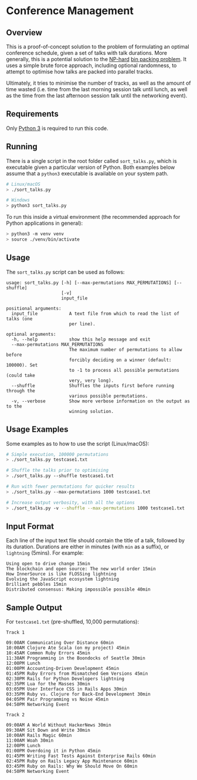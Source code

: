 # Conference Management

## Overview
This is a proof-of-concept solution to the problem of formulating an optimal
conference schedule, given a set of talks with talk durations. More generally,
this is a potential solution to the [NP-hard](https://en.wikipedia.org/wiki/NP-hardness)
[bin packing problem](https://en.wikipedia.org/wiki/Bin_packing_problem). It
uses a simple brute force approach, including optional randomness, to attempt
to optimise how talks are packed into parallel tracks.

Ultimately, it tries to minimise the number of tracks, as well as the amount
of time wasted (i.e. time from the last morning session talk until lunch, as
well as the time from the last afternoon session talk until the networking
event).

## Requirements
Only [Python 3](https://www.python.org/downloads/) is required to run this
code.

## Running
There is a single script in the root folder called `sort_talks.py`, which is
executable given a particular version of Python. Both examples below assume
that a `python3` executable is available on your system path.

```bash
# Linux/macOS
> ./sort_talks.py

# Windows
> python3 sort_talks.py
```

To run this inside a virtual environment (the recommended approach for Python
applications in general):

```bash
> python3 -m venv venv
> source ./venv/bin/activate
```

## Usage
The `sort_talks.py` script can be used as follows:

```
usage: sort_talks.py [-h] [--max-permutations MAX_PERMUTATIONS] [--shuffle]
                     [-v]
                     input_file

positional arguments:
  input_file            A text file from which to read the list of talks (one
                        per line).

optional arguments:
  -h, --help            show this help message and exit
  --max-permutations MAX_PERMUTATIONS
                        The maximum number of permutations to allow before
                        forcibly deciding on a winner (default: 100000). Set
                        to -1 to process all possible permutations (could take
                        very, very long).
  --shuffle             Shuffles the inputs first before running through the
                        various possible permutations.
  -v, --verbose         Show more verbose information on the output as to the
                        winning solution.
```

## Usage Examples
Some examples as to how to use the script (Linux/macOS):

```bash
# Simple execution, 100000 permutations
> ./sort_talks.py testcase1.txt

# Shuffle the talks prior to optimising
> ./sort_talks.py --shuffle testcase1.txt

# Run with fewer permutations for quicker results
> ./sort_talks.py --max-permutations 1000 testcase1.txt

# Increase output verbosity, with all the options
> ./sort_talks.py -v --shuffle --max-permutations 1000 testcase1.txt
```

## Input Format
Each line of the input text file should contain the title of a talk, followed
by its duration. Durations are either in minutes (with `min` as a suffix),
or `lightning` (5mins). For example:

```
Using open to drive change 15min
The blockchain and open source: The new world order 15min
How InnerSource is like FLOSSing lightning
Evolving the JavaScript ecosystem lightning
Brilliant pebbles 15min
Distributed consensus: Making impossible possible 40min
```

## Sample Output
For `testcase1.txt` (pre-shuffled, 10,000 permutations):

```
Track 1

09:00AM Communicating Over Distance 60min
10:00AM Clojure Ate Scala (on my project) 45min
10:45AM Common Ruby Errors 45min
11:30AM Programming in the Boondocks of Seattle 30min
12:00PM Lunch
01:00PM Accounting-Driven Development 45min
01:45PM Ruby Errors from Mismatched Gem Versions 45min
02:30PM Rails for Python Developers lightning
02:35PM Lua for the Masses 30min
03:05PM User Interface CSS in Rails Apps 30min
03:35PM Ruby vs. Clojure for Back-End Development 30min
04:05PM Pair Programming vs Noise 45min
04:50PM Networking Event

Track 2

09:00AM A World Without HackerNews 30min
09:30AM Sit Down and Write 30min
10:00AM Rails Magic 60min
11:00AM Woah 30min
12:00PM Lunch
01:00PM Overdoing it in Python 45min
01:45PM Writing Fast Tests Against Enterprise Rails 60min
02:45PM Ruby on Rails Legacy App Maintenance 60min
03:45PM Ruby on Rails: Why We Should Move On 60min
04:50PM Networking Event
```
